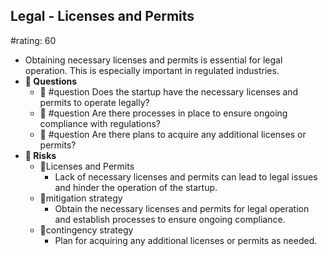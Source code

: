 ## Legal - Licenses and Permits
#rating: 60
- Obtaining necessary licenses and permits is essential for legal operation. This is especially important in regulated industries.
- **💭 Questions**
  - 💭 #question Does the startup have the necessary licenses and permits to operate legally?
  - 💭 #question Are there processes in place to ensure ongoing compliance with regulations?
  - 💭 #question Are there plans to acquire any additional licenses or permits?
- **🚨 Risks**
  - 🚨Licenses and Permits
    - Lack of necessary licenses and permits can lead to legal issues and hinder the operation of the startup.
  - 🚨mitigation strategy
    - Obtain the necessary licenses and permits for legal operation and establish processes to ensure ongoing compliance.
  - 🚨contingency strategy
    - Plan for acquiring any additional licenses or permits as needed.


